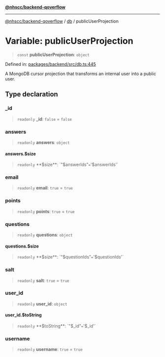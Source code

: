 [**@nhscc/backend-qoverflow**](../../README.md)

***

[@nhscc/backend-qoverflow](../../README.md) / [db](../README.md) / publicUserProjection

# Variable: publicUserProjection

> `const` **publicUserProjection**: `object`

Defined in: [packages/backend/src/db.ts:445](https://github.com/nhscc/qoverflow.api.hscc.bdpa.org/blob/f5ce596891ef5639d9d2800df6d35c0e862108c3/packages/backend/src/db.ts#L445)

A MongoDB cursor projection that transforms an internal user into a public
user.

## Type declaration

### \_id

> `readonly` **\_id**: `false` = `false`

### answers

> `readonly` **answers**: `object`

#### answers.$size

> `readonly` **$size**: `"$answerIds"` = `'$answerIds'`

### email

> `readonly` **email**: `true` = `true`

### points

> `readonly` **points**: `true` = `true`

### questions

> `readonly` **questions**: `object`

#### questions.$size

> `readonly` **$size**: `"$questionIds"` = `'$questionIds'`

### salt

> `readonly` **salt**: `true` = `true`

### user\_id

> `readonly` **user\_id**: `object`

#### user\_id.$toString

> `readonly` **$toString**: `"$_id"` = `'$_id'`

### username

> `readonly` **username**: `true` = `true`
